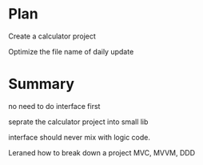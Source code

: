 # Plan
Create a calculator project

Optimize the file name of daily update

# Summary
no need to do interface first

seprate the calculator project into small lib

interface should never mix with logic code.

Leraned how to break down a project MVC, MVVM, DDD
